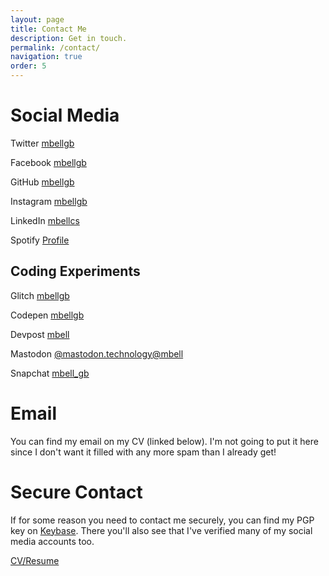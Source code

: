 ```yaml
---
layout: page
title: Contact Me
description: Get in touch.
permalink: /contact/
navigation: true
order: 5
---
```


# Social Media

Twitter <i data-feather="twitter" aria-hidden="true"></i> <a href="https://twitter.com/mbellgb">mbellgb</a>

Facebook <i data-feather="facebook" aria-hidden="true"></i> <a href="https://facebook.com/mbellgb">mbellgb</a>

GitHub <i data-feather="github" aria-hidden="true"></i> <a href="https://github.com/mbellgb">mbellgb</a>

Instagram <i data-feather="instagram" aria-hidden="true"></i> <a href="https://instagram.com/mbellgb">mbellgb</a>

LinkedIn <i data-feather="briefcase" aria-hidden="true"></i> <a href="https://linkedin.com/mbellcs">mbellcs</a>

Spotify <i data-feather="headphones" aria-hidden="true"></i> <a href="https://open.spotify.com/user/logicnotlogical">Profile</a>

## Coding Experiments

Glitch <i data-feather="settings" aria-hidden="true"></i> <a href="https://glitch.com/@mbellgb">mbellgb</a>

Codepen <i data-feather="codepen" aria-hidden="true"></i> <a href="https://codepen.io/mbellgb">mbellgb</a>

Devpost <i data-feather="award" aria-hidden="true"></i> <a href="https://devpost.com/mbell">mbell</a>

Mastodon <i data-feather="users" aria-hidden="true"></i> <a href="https://mastodon.technology/@mbell">@mastodon.technology@mbell</a>

Snapchat <i data-feather="camera" aria-hidden="true"></i> <a href="https://snapchat.com/add/mbell_gb">mbell_gb</a>

# Email

You can find my email on my CV (linked below). I'm not going to put it here
since I don't want it filled with any more spam than I already get!

# Secure Contact

If for some reason you need to contact me securely, you can find my PGP key
on [Keybase](https://keybase.io/mbellgb). There you'll also see that I've
verified many of my social media accounts too.

<div class="buttons">
<a href="/files/curriculum_vitae-matt_bell.pdf" class="button">
  <i data-feather="file-text" aria-hidden="true"></i>
  CV/Resume
</a>
</div>
